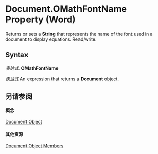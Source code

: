 
# Document.OMathFontName Property (Word)

Returns or sets a  **String** that represents the name of the font used in a document to display equations. Read/write.


## Syntax

 _表达式_. **OMathFontName**

 _表达式_ An expression that returns a **Document** object.


## 另请参阅


#### 概念


[Document Object](8d83487a-2345-a036-a916-971c9db5b7fb.md)
#### 其他资源


[Document Object Members](http://msdn.microsoft.com/library/fc9ab457-0888-f917-3d52-387168ac23b9%28Office.15%29.aspx)
